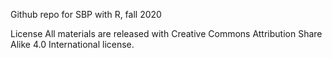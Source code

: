 Github repo for SBP with R, fall 2020

License
All materials are released with Creative Commons Attribution Share Alike 4.0 International license.
